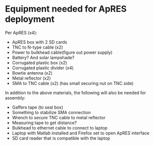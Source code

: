 # Equipment needed for ApRES deployment

Per ApRES (x4):
- ApRES box with 2 SD cards
- TNC to N-type cable (x2)
- Power to bulkhead cable(figure out power supply)
- Battery? And solar lampshade?
- Corrugated plastic box (x2)
- Corrugated plastic divider (x4)
- Bowtie antenna (x2)
- Metal reflector (x2) 
- SMA to TNC cable (x2) (has small securing nut on TNC side)

In addition to the above materials, the following will also be needed for assembly:
- Gaffers tape (to seal box)
- Something to stabilize SMA connection
- Wrench to secure TNC cable to metal reflector
- Measuring tape to get distance? 
- Bulkhead to ethernet cable to connect to laptop
- Laptop with Matlab installed and Firefox set to open ApRES interface
- SD card reader that is compatible with the laptop